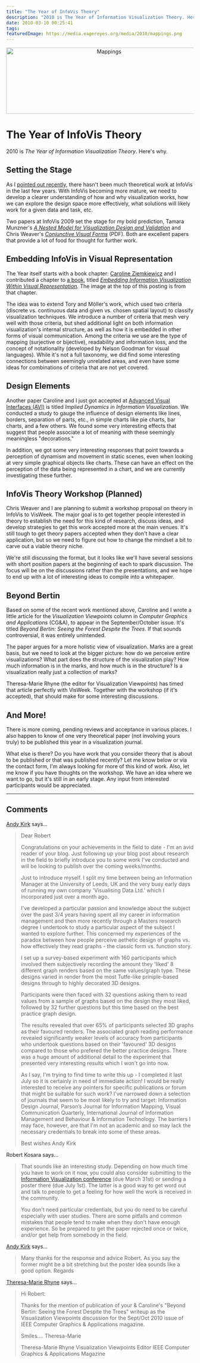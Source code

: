 ```yaml
---
title: "The Year of InfoVis Theory"
description: "2010 is The Year of Information Visualization Theory. Here's why."
date: 2010-03-10 00:25:41
tags: 
featuredImage: https://media.eagereyes.org/media/2010/mappings.png
---
```


<p align="center"><img src="https://media.eagereyes.org/media/2010/mappings.png" width="537" height="178" alt="Mappings" /></p>

# The Year of InfoVis Theory

2010 is <em>The Year of Information Visualization Theory</em>. Here's why.

## Setting the Stage

As I <a href="/blog/2010/state-of-infovis-2010">pointed out recently</a>, there hasn't been much theoretical work at InfoVis in the last few years. With InfoVis becoming more mature, we need to develop a clearer understanding of how and why visualization works, how we can explore the design space more effectively, what solutions will likely work for a given data and task, etc.

Two papers at InfoVis 2009 set the stage for my bold prediction, Tamara Munzner's <em><a href="http://www.cs.ubc.ca/labs/imager/tr/2009/NestedModel/">A Nested Model for Visualization Design and Validation</a></em> and Chris Weaver's <em><a href="http://www.cs.ou.edu/~weaver/academic/publications/weaver-2009b.pdf">Conjunctive Visual Forms</a></em> (PDF). Both are excellent papers that provide a lot of food for thought for further work.

## Embedding InfoVis in Visual Representation

The Year itself starts with a book chapter: <a href="http://www.cs.brown.edu/people/cziemki/">Caroline Ziemkiewicz</a> and I contributed a chapter to <a href="http://www.springer.com/engineering/book/978-3-642-04140-2">a book</a>, titled <em><a href="/papers/Ziemkiewicz_IIS_2010.pdf">Embedding Information Visualization Within Visual Representation</a></em>. The image at the top of this posting is from that chapter.

The idea was to extend Tory and Möller's work, which used two criteria (discrete vs. continuous data and given vs. chosen spatial layout) to classify visualization techniques. We introduce a number of criteria that mesh very well with those criteria, but shed additional light on both information visualization's internal structure, as well as how it is embedded in other forms of visual communication.  Among the criteria we use are the type of mapping (surjective or bijective), readability and information loss, and the concept of notationality (developed by Nelson Goodman for visual languages). While it's not a full taxonomy, we did find some interesting connections between seemingly unrelated areas, and even have some ideas for combinations of criteria that are not yet covered.

## Design Elements

Another paper Caroline and I just got accepted at <a href="http://www.dis.uniroma1.it/~avi2010/">Advanced Visual Interfaces (AVI)</a> is titled <em>Implied Dynamics in Information Visualization</em>. We conducted a study to gauge the influence of design elements like lines, borders, separation of parts, etc., in simple charts like pie charts, bar charts, and a few others. We found some very interesting effects that suggest that people associate a lot of meaning with these seemingly meaningless "decorations."

In addition, we got some very interesting responses that point towards a perception of dynamism and movement in static scenes, even when looking at very simple graphical objects like charts. These can have an effect on the perception of the data being represented in a chart, and we are currently investigating these further.

## InfoVis Theory Workshop (Planned)

Chris Weaver and I are planning to submit a workshop proposal on theory in InfoVis to VisWeek. The major goal is to get together people interested in theory to establish the need for this kind of research, discuss ideas, and develop strategies to get this work accepted more at the main venues. It's still tough to get theory papers accepted when they don't have a clear application, but so we need to figure out how to change the mindset a bit to carve out a viable theory niche.

We're still discussing the format, but it looks like we'll have several sessions with short position papers at the beginning of each to spark discussion. The focus will be on the discussions rather than the presentations, and we hope to end up with a lot of interesting ideas to compile into a whitepaper.

## Beyond Bertin

Based on some of the recent work mentioned above, Caroline and I wrote a little article for the <em>Visualization Viewpoints</em> column in <em>Computer Graphics and Applications</em> (CG&amp;A), to appear in the September/October issue. It's titled <em>Beyond Bertin: Seeing the Forest Despite the Trees</em>. If that sounds controversial, it was entirely unintended.

The paper argues for a more holistic view of visualization. Marks are a great basis, but we need to look at the bigger picture: how do we perceive entire visualizations? What part does the structure of the visualization play? How much information is in the marks, and how much is in the structure? Is a visualization really just a collection of marks?

Theresa-Marie Rhyne (the editor for Visualization Viewpoints) has timed that article perfectly with VisWeek. Together with the workshop (if it's accepted), that should make for some interesting discussions.

## And More!

There is more coming, pending reviews and acceptance in various places. I also happen to know of one very theoretical paper (not involving yours truly) to be published this year in a visualization journal.

What else is there? Do you have work that you consider theory that is about to be published or that was published recently? Let me know below or via the contact form, I'm always looking for more of this kind of work. Also, let me know if you have thoughts on the workshop. We have an idea where we want to go, but it's still in an early stage. Any input from interested participants would be appreciated.


<PostedBy />


<aside class="comments">

---
## Comments

<a href="http://www.visualisingdata.com" rel="nofollow noopener" target="_blank">Andy Kirk</a> says…
>	Dear Robert
>	
>	Congratulations on your achievements in the field to date - I'm an avid reader of your blog. Just following up your blog post about research in the field to briefly introduce you to some work I've conducted and will be looking to publish over the coming weeks/months.
>	
>	Just to introduce myself. I split my time between being an Information Manager at the University of Leeds, UK and the very busy early days of running my own company 'Visualising Data Ltd.' which I incorporated just over a month ago. 
>	
>	I've developed a particular passion and knowledge about the subject over the past 3/4 years having spent all my career in information management and then more recently through a Masters research degree I undertook to study a particular aspect of the subject I wanted to explore further. This concerned my experiences of the paradox between how people perceive aethetic design of graphs vs. how effectively they read graphs - the classic form vs. function story.
>	
>	I set up a survey-based experiment with 160 participants which involved them subjectively recording the amount they 'liked' 8 different graph renders based on the same values/graph type. These designs varied in render from the most Tutfe-like priniple-based designs through to highly decorated 3D designs.
>	
>	Participants were then faced with 32 questions asking them to read values from a sample of graphs based on the design they most liked, followed by 32 further questions but this time based on the best practice graph design.
>	
>	The results revealed that over 65% of participants selected 3D graphs as their favoured renders. The associated graph reading performance revealed significantly weaker levels of accuracy from participants who undertook questions based on their 'favoured' 3D designs compared to those who prefered the better practice designs. There was a huge amount of additional detail to the experiment that presented very interesting results which I won't go into now. 
>	
>	As I say, I'm trying to find time to write this up - I completed it last July so it is certainly in need of immediate action! I would be really interested to receive any pointers for specific publications or forum that might be suitable for such work? I've narrowed down a selection of journals that seem to be most likely to try and target: Information Design Journal, Parson’s Journal for Information Mapping, Visual Communication Quarterly, International Journal of Information Management and Behaviour & Information Technology. The barriers I may face, however, are that I'm not an academic and so may lack the necessary credentials to break into some of these areas.
>	
>	Best wishes
>	Andy Kirk

Robert Kosara says…
>	That sounds like an interesting study. Depending on how much time you have to work on it now, you could also consider submitting to the [Information Visualization conference](http://vis.computer.org/VisWeek2010/infovis_cfp_papers.html) (due March 31st) or sending a poster there (due July 1st). The latter is a good way to get word out and talk to people to get a feeling for how well the work is received in the community.
>	
>	You don't need particular credentials, but you do need to be careful especially with user studies. There are some pitfalls and common mistakes that people tend to make when they don't have enough experience. So be prepared to get the paper rejected once or twice, and/or get help from somebody in the field.

<a href="http://www.visualisingdata.com" rel="nofollow noopener" target="_blank">Andy Kirk</a> says…
>	Many thanks for the response and advice Robert. As you say the former might be a bit stretching but the poster idea sounds like a good option.
>	Regards

<a href="http://web.me.com/tmrhyne/Theresa-Marie_Rhynes_Viewpoint/Welcome.html" rel="nofollow noopener" target="_blank">Theresa-Marie Rhyne</a> says…
>	Hi Robert:
>	
>	Thanks for the mention of publication of your & Caroline's "Beyond Bertin: Seeing the Forest Despite the Trees" writeup as the Visualization Viewpoints discussion for the Sept/Oct 2010 issue of IEEE Computer Graphics & Applications magazine.
>	
>	Smiles.... Theresa-Marie
>	
>	Theresa-Marie Rhyne
>	Visualization Viewpoints Editor
>	IEEE Computer Graphics & Applications Magazine
>	

</aside>

